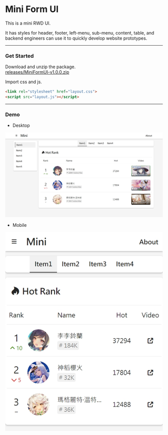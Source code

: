 # Mini Form UI  

This is a mini RWD UI.  

It has styles for header, footer, left-menu, sub-menu, content, table, and backend engineers can use it to quickly develop website prototypes.  

---  

### Get Started  

Download and unzip the package.  
[releases/MiniFormUI-v1.0.0.zip](https://github.com/fysh711426/MiniFormUI/releases)

Import css and js.  

```Html
<link rel="stylesheet" href="layout.css">
<script src="layout.js"></script>
```  

---  

### Demo  

* Desktop  

![desktop.jpg](demo/desktop.jpg)  

* Mobile  

![mobile.jpg](demo/mobile.jpg)  